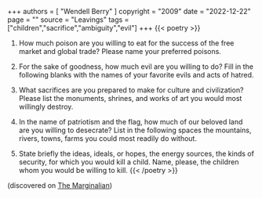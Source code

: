 +++
authors = [
  "Wendell Berry"
]
copyright = "2009"
date = "2022-12-22"
page = ""
source = "Leavings"
tags = ["children","sacrifice","ambiguity","evil"]
+++
{{< poetry >}}
1. How much poison are you willing
to eat for the success of the free
market and global trade? Please
name your preferred poisons.

2. For the sake of goodness, how much
evil are you willing to do?
Fill in the following blanks
with the names of your favorite
evils and acts of hatred.

3. What sacrifices are you prepared
to make for culture and civilization?
Please list the monuments, shrines,
and works of art you would
most willingly destroy.

4. In the name of patriotism and
the flag, how much of our beloved
land are you willing to desecrate?
List in the following spaces
the mountains, rivers, towns, farms
you could most readily do without.

5. State briefly the ideas, ideals, or hopes,
the energy sources, the kinds of security,
for which you would kill a child.
Name, please, the children whom
you would be willing to kill.
{{< /poetry >}}

(discovered on [The Marginalian](https://www.themarginalian.org/2019/08/14/wendell-berry-questionnaire-amanda-palmer/))
